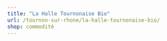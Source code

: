 ```yaml
---
title: "La Halle Tournonaise Bio"
url: /tournon-sur-rhone/la-halle-tournonaise-bio/
shop: commodité
---
```

